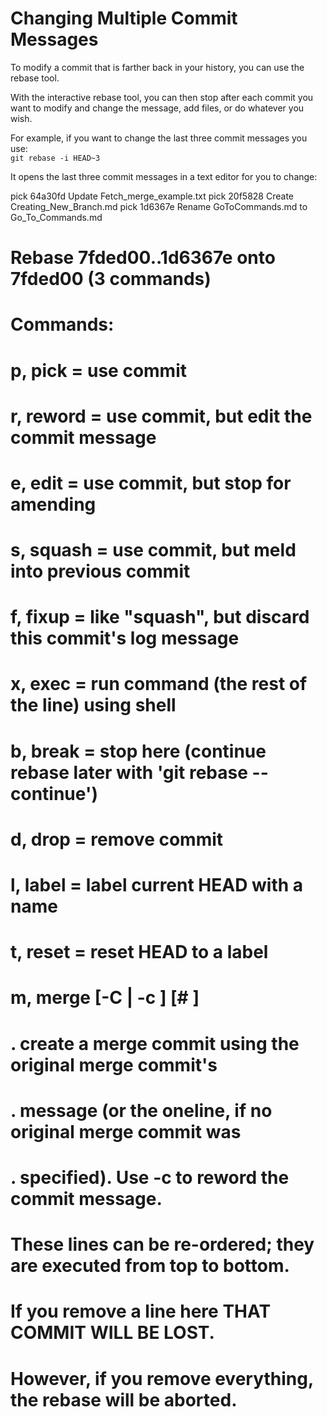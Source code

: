 # Changing Multiple Commit Messages

To modify a commit that is farther back in your history, you can use the rebase tool.

With the interactive rebase tool, you can then stop after each commit you want to modify and change the message, add files, or do whatever you wish.

For example, if you want to change the last three commit messages you use:  
`git rebase -i HEAD~3`

It opens the last three commit messages in a text editor for you to change:

pick 64a30fd Update Fetch_merge_example.txt
pick 20f5828 Create Creating_New_Branch.md
pick 1d6367e Rename GoToCommands.md to Go_To_Commands.md

# Rebase 7fded00..1d6367e onto 7fded00 (3 commands)
#
# Commands:
# p, pick <commit> = use commit
# r, reword <commit> = use commit, but edit the commit message
# e, edit <commit> = use commit, but stop for amending
# s, squash <commit> = use commit, but meld into previous commit
# f, fixup <commit> = like "squash", but discard this commit's log message
# x, exec <command> = run command (the rest of the line) using shell
# b, break = stop here (continue rebase later with 'git rebase --continue')
# d, drop <commit> = remove commit
# l, label <label> = label current HEAD with a name
# t, reset <label> = reset HEAD to a label
# m, merge [-C <commit> | -c <commit>] <label> [# <oneline>]
# .       create a merge commit using the original merge commit's
# .       message (or the oneline, if no original merge commit was
# .       specified). Use -c <commit> to reword the commit message.
#
# These lines can be re-ordered; they are executed from top to bottom.
#
# If you remove a line here THAT COMMIT WILL BE LOST.
#
# However, if you remove everything, the rebase will be aborted.




